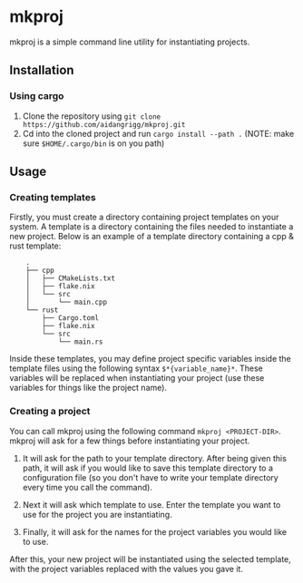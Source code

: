 # mkproj

mkproj is a simple command line utility for instantiating projects. 

## Installation

### Using cargo

1. Clone the repository using `git clone https://github.com/aidangrigg/mkproj.git`
2. Cd into the cloned project and run `cargo install --path .` (NOTE: make sure `$HOME/.cargo/bin` is on you path)

## Usage

### Creating templates

Firstly, you must create a directory containing project templates on your system. A template is a directory containing the files needed to instantiate a new project. Below is an example of a template directory containing a cpp & rust template:

```
    .
    ├── cpp
    │   ├── CMakeLists.txt
    │   ├── flake.nix
    │   └── src
    │       └── main.cpp
    └── rust
        ├── Cargo.toml
        ├── flake.nix
        └── src
            └── main.rs
```

Inside these templates, you may define project specific variables inside the template files using the following syntax `$*{variable_name}*`. These variables will be replaced when instantiating your project (use these variables for things like the project name).

### Creating a project

You can call mkproj using the following command `mkproj <PROJECT-DIR>`. mkproj will ask for a few things before instantiating your project.

1. It will ask for the path to your template directory. After being given this path, it will ask if you would like to save this template directory to a configuration file (so you don't have to write your template directory every time you call the command).

2. Next it will ask which template to use. Enter the template you want to use for the project you are instantiating.

3. Finally, it will ask for the names for the project variables you would like to use.

After this, your new project will be instantiated using the selected template, with the project variables replaced with the values you gave it.
